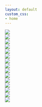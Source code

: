 ```yaml
---
layout: default
custom_css: 
- home
---
```

<div>
	<div class="row galleries1 remove-padding hidden-sm hidden-xs">
		<div class="col-md-8 remove-padding">
			<a class="image-banner" href="/0people-pets">
				<img src="/assets/home/0people-pets.jpg" onmouseover="this.src='/assets/home/people-pets-hover.jpg'" onmouseout="this.src='assets/home/0people-pets.jpg'">
			</a>
		</div>
		<div class="col-md-4 remove-padding">
			<a class="image-banner" href="/1events">
				<img src="/assets/home/1events.jpg" onmouseover="this.src='/assets/home/events-hover.jpg'" onmouseout="this.src='assets/home/1events.jpg'">
			</a>
		</div>
	</div>
	<div class="row galleries2 remove-padding hidden-sm hidden-xs">
		<div class="col-md-4 remove-padding" >
			<a class="image-banner" href="/2product">
				<img src="/assets/home/2product.jpg" onmouseover="this.src='/assets/home/product-hover.jpg'" onmouseout="this.src='assets/home/2product.jpg'">
			</a>
		</div>
		<div class="col-md-8 remove-padding">
			<a class="image-banner" href="/3travel">
				<img src="/assets/home/3travel.jpg" onmouseover="this.src='/assets/home/travel-hover.jpg'" onmouseout="this.src='assets/home/3travel.jpg'">
			</a>
		</div>
	</div>
	<div class="row galleries3 remove-padding hidden-sm hidden-xs">
		<a class="image-banner" href="/4clients">
			<div class="col-md-12 remove-padding">
				<img src="/assets/home/4clients.jpg" onmouseover="this.src='/assets/home/clients-hover.jpg'" onmouseout="this.src='assets/home/4clients.jpg'">
			</div>
		</a>
	</div>
	<div class="col-sm-12 visible-sm remove-padding">
		<div class="row remove-padding" id="horizontal">
			<a class="image-banner" href="/0people-pets">
				<img src="/assets/home/people-pets-hover.jpg"/>
			</a>
		</div>
		<div class="row remove-padding">
			<div class="col-sm-6 visible-sm remove-padding">
				<a class="image-banner" href="/1events">
					<img src="/assets/home/events-hover.jpg"/>
				</a>
			</div>
			<div class="col-sm-6 visible-sm remove-padding">
				<a class="image-banner" href="/2product">
					<img src="/assets/home/product-hover.jpg"/>
				</a>
			</div>
		</div>
		<div class="row remove-padding">
			<a class="image-banner" href="/travel" id="horizontal">
				<img src="/assets/home/travel-hover.jpg"/>
			</a>
		</div>
		<div class="row remove-padding">
			<a class="image-banner" href="/4clients">
				<img src="/assets/home/clients-hover.jpg"/>
			</a>
		</div>
	</div>
	<div class="col-xs-12 visible-xs remove-padding">
		<div class="row remove-padding" id="horizontal">
			<a class="image-banner" href="/0people-pets">
				<img src="/assets/home/people-pets-hover.jpg"/>
			</a>
		</div>
		<div class="row remove-padding">
			<div class="col-xs-6 visible-xs remove-padding">
				<a class="image-banner" href="/1events">
					<img src="/assets/home/events-hover.jpg"/>
				</a>
			</div>
			<div class="col-xs-6 visible-xs remove-padding">
				<a class="image-banner" href="/2product">
					<img src="/assets/home/product-hover.jpg"/>
				</a>
			</div>
		</div>
		<div class="row remove-padding">
			<a class="image-banner" href="/3travel" id="horizontal">
				<img src="/assets/home/travel-hover.jpg"/>
			</a>
		</div>
		<div class="row remove-padding">
			<a class="image-banner" href="/4clients">
				<img src="/assets/home/clients-hover.jpg"/>
			</a>
		</div>
	</div>
</div>